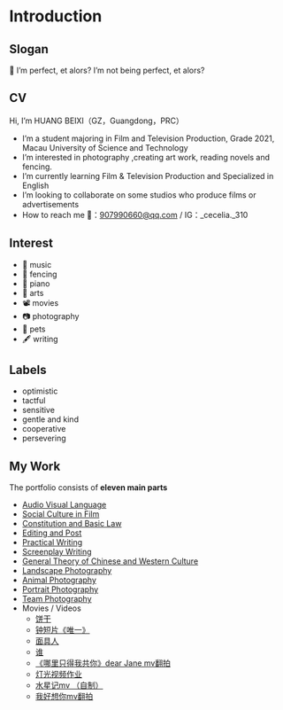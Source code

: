 # Introduction
## Slogan
🧚 I’m perfect, et alors? I’m not being perfect, et alors?
## CV
Hi, I’m HUANG BEIXI（GZ，Guangdong，PRC）
- I’m a student majoring in Film and Television Production, Grade 2021, Macau University of Science and Technology
- I’m interested in photography ,creating art work, reading novels and fencing.
- I’m currently learning Film & Television Production and Specialized in English
- I’m looking to collaborate on some studios who produce films or advertisements
- How to reach me 📧：907990660@qq.com / IG：_cecelia._310
## Interest
* 🎼 music
* 🤺 fencing
* 🎹 piano
* 🎨 arts
* 📽 movies
* 📷 photography
* 🐾 pets
* 🖋 writing
## Labels
* optimistic
* tactful
* sensitive
* gentle and kind
* cooperative
* persevering
## My Work
The portfolio consists of **eleven main parts**
* [Audio Visual Language](./resource/Audio_Visual_Language)
* [Social Culture in Film](./resource/Social_Culture_in_Film)
* [Constitution and Basic Law](./resource/Constitution_and_Basic_Law)
* [Editing and Post](./resource/Editing_and_Post)
* [Practical Writing](./resource/Practical_Writing)
* [Screenplay Writing](./resource/Screenplay_Writing)
* [General Theory of Chinese and Western Culture](./resource/General_Theory_of_Chinese_and_Western_Culture)
* [Landscape Photography](./resource/Landscape_Photography)
* [Animal Photography](./resource/Animal_Photography)
* [Portrait Photography](./resource/Portrait_Photography)
* [Team Photography](./resource/Team_Photography)
* Movies / Videos
   * [饼干](https://www.bilibili.com/video/BV1Ee4y1s7RW/?share_source=copy_web&vd_source=06a7553a45f2e62a49229ba4115666f1)
   * [钟短片《唯一》](https://www.bilibili.com/video/BV1xe4y1s7Wq/?share_source=copy_web&vd_source=06a7553a45f2e62a49229ba4115666f1)
   * [面具人](https://www.bilibili.com/video/BV1PK411Z7Td/?share_source=copy_web&vd_source=06a7553a45f2e62a49229ba4115666f1)
   * [谁](https://www.bilibili.com/video/BV1zG411F7eE/?share_source=copy_web&vd_source=06a7553a45f2e62a49229ba4115666f1)
   * [《哪里只得我共你》dear Jane mv翻拍](https://www.bilibili.com/video/BV1q14y1W7tB/?share_source=copy_web&vd_source=06a7553a45f2e62a49229ba4115666f1
)
   * [灯光视频作业](https://www.bilibili.com/video/BV1QG411F7UM/?share_source=copy_web&vd_source=06a7553a45f2e62a49229ba4115666f1)
   * [水星记mv （自制）](https://www.bilibili.com/video/BV1Ud4y1b7sE/?share_source=copy_web&vd_source=06a7553a45f2e62a49229ba4115666f1
)
   * [我好想你mv翻拍](https://www.bilibili.com/video/BV1MG411c7pW/?share_source=copy_web&vd_source=06a7553a45f2e62a49229ba4115666f1)
